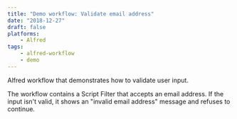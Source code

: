 ```yaml
---
title: "Demo workflow: Validate email address"
date: "2018-12-27"
draft: false
platforms:
    - Alfred
tags:
    - alfred-workflow
    - demo
---
```


Alfred workflow that demonstrates how to validate user input.

<!--more-->

The workflow contains a Script Filter that accepts an email address. If
the input isn't valid, it shows an "invalid email address" message and
refuses to continue.

[thread]: https://www.alfredforum.com/topic/12109-validating-input-in-trigger/

